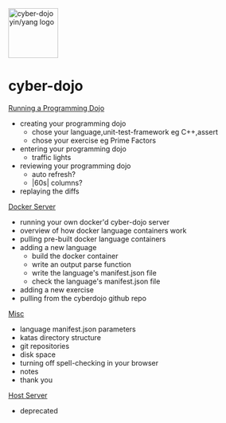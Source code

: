 
<img src="https://raw.githubusercontent.com/JonJagger/cyberdojo/master/public/images/home_page_logo.png" alt="cyber-dojo yin/yang logo" width="100px" height="100px"/>

cyber-dojo
==========

[Running a Programming Dojo](md/running-a-dojo.md)
  * creating your programming dojo
    * chose your language,unit-test-framework eg C++,assert
    * chose your exercise eg Prime Factors
  * entering your programming dojo
    * traffic lights
  * reviewing your programming dojo
    * auto refresh?
    * |60s| columns?
  * replaying the diffs

[Docker Server](md/docker-server.md)
  * running your own docker'd cyber-dojo server
  * overview of how docker language containers work
  * pulling pre-built docker language containers
  * adding a new language
    * build the docker container
    * write an output parse function
    * write the language's manifest.json file
    * check the language's manifest.json file
  * adding a new exercise
  * pulling from the cyberdojo github repo

[Misc](md/misc.md)
  * language manifest.json parameters
  * katas directory structure
  * git repositories
  * disk space
  * turning off spell-checking in your browser
  * notes
  * thank you

[Host Server](md/host-server.md)
  * deprecated
